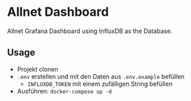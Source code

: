 # Allnet Dashboard

Allnet Grafana Dashboard using InfluxDB as the Database.

## Usage

- Projekt clonen
- `.env` erstellen und mit den Daten aus `.env.example` befüllen
  - `INFLUXDB_TOKEN` mit einem zufälligen String befüllen
- Ausführen: `docker-compose up -d`
